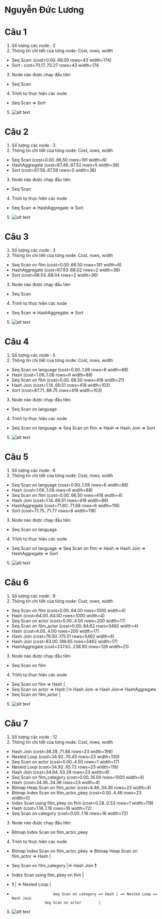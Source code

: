 # Nguyễn Đức Lương
# Câu 1
1. Số lượng các node : 2
2. Thông tin chi tiết của từng node: Cost, rows, width
- Seq Scan: (cost=0.00..69.00 rows=43 width=174)
- Sort : cost=70.17..70.27 rows=43 width=174
3. Node nào được chạy đầu tiên
- Seq Scan
4. Trình tự thực hiện các node
- Seq Scan => Sort
	
5. ![alt text](https://github.com/chalkybug/SQL-Tunning/blob/master/Bai1/1%20(7).png)

# Câu 2
1. Số lượng các node : 3
2. Thông tin chi tiết của từng node: Cost, rows, width
- Seq Scan (cost=0.00..66.50 rows=191 width=6)
- HashAggregate  (cost=67.46..67.52 rows=5 width=36)
- Sort  (cost=67.58..67.59 rows=5 width=36)
3. Node nào được chạy đầu tiên
- Seq Scan
4. Trình tự thực hiện các node
- Seq Scan => HashAggregate => Sort
	
5. ![alt text](https://github.com/chalkybug/SQL-Tunning/blob/master/Bai1/1%20(1).png)

# Câu 3
1. Số lượng các node : 3
2. Thông tin chi tiết của từng node: Cost, rows, width
- Seq Scan on film  (cost=0.00..66.50 rows=191 width=6)
- HashAggregate  (cost=67.93..68.02 rows=2 width=36)
- Sort  (cost=68.03..68.04 rows=2 width=36)
3. Node nào được chạy đầu tiên
- Seq Scan
4. Trình tự thực hiện các node
- Seq Scan => HashAggregate => Sort
	
5. ![alt text](https://github.com/chalkybug/SQL-Tunning/blob/master/Bai1/1%20(2).png)

# Câu 4
1. Số lượng các node : 5
2. Thông tin chi tiết của từng node: Cost, rows, width
- Seq Scan on language  (cost=0.00..1.06 rows=6 width=88)
- Hash  (cost=1.06..1.06 rows=6 width=88)
- Seq Scan on film  (cost=0.00..66.50 rows=418 width=21)
- Hash Join  (cost=1.14..69.51 rows=418 width=103)
- Sort  (cost=87.71..88.75 rows=418 width=103)
3. Node nào được chạy đầu tiên
- Seq Scan on language
4. Trình tự thực hiện các node
- Seq Scan on language => Seq Scan on film => Hash =>  Hash Join => Sort
	
5. ![alt text](https://github.com/chalkybug/SQL-Tunning/blob/master/Bai1/1%20(3).png)


# Câu 5
1. Số lượng các node : 6
2. Thông tin chi tiết của từng node: Cost, rows, width
- Seq Scan on language  (cost=0.00..1.06 rows=6 width=88)
- Hash  (cost=1.06..1.06 rows=6 width=88)
- Seq Scan on film  (cost=0.00..66.50 rows=418 width=4)
- Hash Join  (cost=1.14..69.51 rows=418 width=86)
- HashAggregate  (cost=71.60..71.68 rows=6 width=116)
- Sort  (cost=71.75..71.77 rows=6 width=116)
3. Node nào được chạy đầu tiên
- Seq Scan on language
4. Trình tự thực hiện các node
- Seq Scan on language => Seq Scan on film => Hash =>  Hash Join => HashAggregate => Sort
	
5. ![alt text](https://github.com/chalkybug/SQL-Tunning/blob/master/Bai1/1%20(4).png)

# Câu 6
1. Số lượng các node : 8
2. Thông tin chi tiết của từng node: Cost, rows, width
- Seq Scan on film  (cost=0.00..64.00 rows=1000 width=4)
- Hash  (cost=64.00..64.00 rows=1000 width=4)
- Seq Scan on actor  (cost=0.00..4.00 rows=200 width=17)
- Seq Scan on film_actor  (cost=0.00..84.62 rows=5462 width=4)
- Hash  (cost=4.00..4.00 rows=200 width=17)
- Hash Join  (cost=76.50..175.51 rows=5462 width=6)
- Hash Join  (cost=83.00..196.65 rows=5462 width=17)
- HashAggregate  (cost=237.62..238.90 rows=128 width=21)
3. Node nào được chạy đầu tiên
- Seq Scan on film
4. Trình tự thực hiện các node
- Seq Scan on film => Hash  |
- Seq Scan on actor => Hash |=> Hash Join => Hash Join=> HashAggregate
- Seq Scan on film_actor    |
5. ![alt text](https://github.com/chalkybug/SQL-Tunning/blob/master/Bai1/1%20(5).png)

# Câu 7
1. Số lượng các node : 12
2. Thông tin chi tiết của từng node: Cost, rows, width
- Hash Join  (cost=36.28..71.88 rows=23 width=196)
- Nested Loop  (cost=34.92..70.45 rows=23 width=130)
- Seq Scan on actor  (cost=0.00..4.50 rows=1 width=17)
- Nested Loop  (cost=34.92..65.72 rows=23 width=119)
- Hash Join  (cost=34.64..53.28 rows=23 width=8)
- Seq Scan on film_category  (cost=0.00..16.00 rows=1000 width=4)
- Hash  (cost=34.36..34.36 rows=23 width=4)
- Bitmap Heap Scan on film_actor  (cost=4.46..34.36 rows=23 width=4)
- Bitmap Index Scan on film_actor_pkey  (cost=0.00..4.46 rows=23 width=0)
- Index Scan using film_pkey on film  (cost=0.28..0.53 rows=1 width=119)   
- Hash  (cost=1.16..1.16 rows=16 width=72)
- Seq Scan on category  (cost=0.00..1.16 rows=16 width=72)

3. Node nào được chạy đầu tiên
-  Bitmap Index Scan on film_actor_pkey
4. Trình tự thực hiện các node
- Bitmap Index Scan on film_actor_pkey =>  Bitmap Heap Scan on film_actor => Hash  |
- Seq Scan on film_category                                                        |=> Hash Join **1**

- Index Scan using film_pkey on film |
- **1**				     | => Nested Loop                 |
- 				         Seq Scan on category => Hash | => Nested Loop => Hash Join 
					 Seq Scan on actor 	      |
5. ![alt text](https://github.com/chalkybug/SQL-Tunning/blob/master/Bai1/1%20(6).png)
